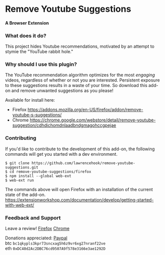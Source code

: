 # Remove Youtube Suggestions
#### A Browser Extension


### What does it do?
This project hides Youtube recommendations, motivated by an attempt to stymie the "YouTube rabbit hole."

### Why should I use this plugin?
The YouTube recommendation algorithm optimizes for the most _engaging_ videos, regardless of whether or not you are interested. Persistent exposure to these suggestions results in a waste of your time. So download this add-on and remove unwanted suggestions as you please!

Available for install here:
- Firefox https://addons.mozilla.org/en-US/firefox/addon/remove-youtube-s-suggestions/
- Chrome https://chrome.google.com/webstore/detail/remove-youtube-suggestion/cdhdichomdnlaadbndgmagohccgpejae

### Contributing
If you'd like to contribute to the development of this add-on, the following commands will get you started with a dev environment.

```
$ git clone https://github.com/lawrencehook/remove-youtube-suggestions.git
$ cd remove-youtube-suggestions/firefox
$ npm install --global web-ext
$ web-ext run
```

The commands above will open Firefox with an installation of the current state of the add-on.
https://extensionworkshop.com/documentation/develop/getting-started-with-web-ext/

### Feedback and Support
Leave a review! [Firefox](https://addons.mozilla.org/en-US/firefox/addon/remove-youtube-s-suggestions) [Chrome](https://chrome.google.com/webstore/detail/remove-youtube-suggestion/cdhdichomdnlaadbndgmagohccgpejae)  

Donations appreciated: [Paypal](https://www.paypal.com/cgi-bin/webscr?cmd=_donations&business=FF9K9YD6K6SWG&currency_code=USD&source=url&amount=5)  
btc `bc1qkypls3kpr73sncxag5h6z9vr6xg27nranf22ve`  
eth `0xDC40d2Ac2DBC76cd9507A9f578e3166e3ae1292D`  
